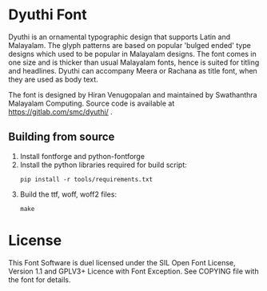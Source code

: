  
Dyuthi Font
============
Dyuthi is an ornamental typographic design that supports Latin and Malayalam. The glyph patterns are based on popular 'bulged ended' type designs which used to be popular in Malayalam designs. The font comes in one size and is thicker than usual Malayalam fonts, hence is suited for titling and headlines. Dyuthi can accompany Meera or Rachana as title font, when they are used as body text.

The font is designed by Hiran Venugopalan and maintained by Swathanthra Malayalam Computing. Source code is available at https://gitlab.com/smc/dyuthi/ .

Building from source
--------------------
1. Install fontforge and python-fontforge
2. Install the python libraries required for build script:
    ```
    pip install -r tools/requirements.txt
    ```
3. Build the ttf, woff, woff2 files: 
   ``` 
   make
   ```

License
=======
This Font Software is duel licensed under the SIL Open Font License, Version 1.1 and GPLV3+ Licence with Font Exception.
See COPYING file with the font for details.


